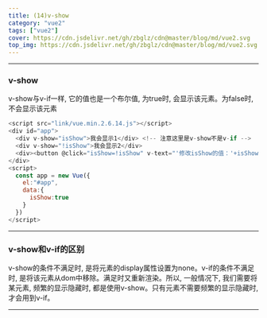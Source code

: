 ```yaml
---
title: (14)v-show
category: "vue2"
tags: ["vue2"]
cover: https://cdn.jsdelivr.net/gh/zbglz/cdn@master/blog/md/vue2.svg
top_img: https://cdn.jsdelivr.net/gh/zbglz/cdn@master/blog/md/vue2.svg
---
```


***

### v-show

v-show与v-if一样, 它的值也是一个布尔值, 为true时, 会显示该元素。为false时, 不会显示该元素


```js vue2
<script src="link/vue.min.2.6.14.js"></script>
<div id="app">
  <div v-show="isShow">我会显示1</div> <!-- 注意这里是v-show不是v-if -->
  <div v-show="!isShow">我会显示2</div>
  <div><button @click="isShow=!isShow" v-text="'修改isShow的值：'+isShow"></button></div>
</div>
<script>
  const app = new Vue({
    el:"#app",
    data:{
      isShow:true
    }
  })
</script>
```


***

### v-show和v-if的区别

v-show的条件不满足时, 是将元素的display属性设置为none。v-if的条件不满足时, 是将该元素从dom中移除。满足时又重新渲染。所以, 一般情况下, 我们需要将某元素, 频繁的显示隐藏时, 都是使用v-show。只有元素不需要频繁的显示隐藏时, 才会用到v-if。



***